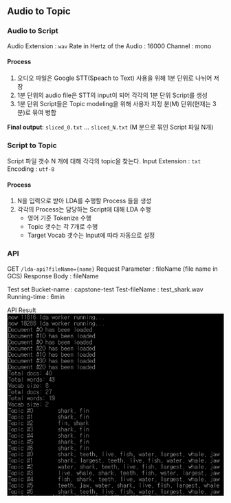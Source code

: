 ## Audio to Topic
### Audio to Script
Audio Extension : `wav`
Rate in Hertz of the Audio : 16000
Channel : mono

#### Process
1. 오디오 파일은 Google STT(Speach to Text) 사용을 위해 1분 단위로 나뉘어 저장
2. 1분 단위의 audio file은 STT의 input이 되어 각각의 1분 단위 Script를 생성
3. 1분 단위 Script들은 Topic modeling을 위해 사용자 지정 분(M) 단위(현재는 3분)로 묶여 병합

**Final output**: `sliced_0.txt` ... `sliced_N.txt` (M 분으로 묶인 Script 파일 N개)

### Script to Topic
Script 파일 갯수 N 개에 대해 각각의 topic을 찾는다.
Input Extension : `txt`
Encoding : `utf-8`

#### Process
1. N을 입력으로 받아 LDA를 수행할 Process 들을 생성
2. 각각의 Process는 담당하는 Script에 대해 LDA 수행
    - 영어 기준 Tokenize 수행
    - Topic 갯수는 각 7개로 수행
    - Target Vocab 갯수는 Input에 따라 자동으로 설정

### API
GET `/lda-api?fileName={name}`
Request Parameter : fileName (file name in GCS)
Response Body : fileName

Test set
Bucket-name : capstone-test
Test-fileName : test_shark.wav
Running-time : 6min

API Result
![](lda-api-test.png)